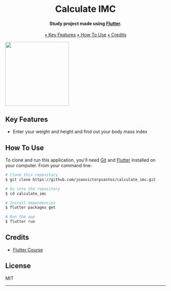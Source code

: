 
<h1 align="center">
  <br>
  Calculate IMC
  <br>
</h1>

<h4 align="center">Study project made using <a href="https://flutter.dev" target="_blank">Flutter</a>.</h4>


<p align="center">
  <a href="#key-features">• Key Features</a>
  <a href="#how-to-use">• How To Use</a>
  <a href="#credits">• Credits</a>
</p>

<p>
  <img src="https://github.com/joaovictorpsantos/calculate_imc/blob/master/images_readme/calculate_imc.png" width="200" />
</p>

## Key Features

* Enter your weight and height and find out your body mass index

## How To Use

To clone and run this application, you'll need [Git](https://git-scm.com) and [Flutter](https://flutter.dev/docs/get-started/install) installed on your computer. From your command line:

```bash
# Clone this repository
$ git clone https://github.com/joaovictorpsantos/calculate_imc.git

# Go into the repository
$ cd calculate_imc

# Install dependencies
$ flutter packages get

# Run the app
$ flutter run
```

## Credits
- [Flutter Course](https://www.udemy.com/course/curso-completo-flutter-app-android-ios/)

## License

MIT

---
